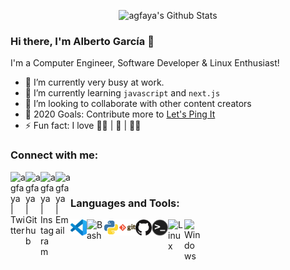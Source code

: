 [twitter]: https://www.twitter.com/agfaya_
[github]: https://www.github.com/agfaya
[instagram]: https://www.instagram.com/agfaya_
[gmail]: mailto:albertodelafaya@gmail.com

<p align="center">
  <img alt="agfaya's Github Stats" src="https://github-readme-stats.vercel.app/api?username=agfaya&show_icons=true&include_all_commits=true&hide_border=true" />
<!--  <img alt="profile pic" width="195px" src="https://avatars2.githubusercontent.com/u/26059688?s=460&u=d41b000a62eab50d000c3da604d151cec27bd850&v=4" />  -->
<!--  <img src="https://github-readme-stats.anuraghazra1.vercel.app/api/top-langs/?username=adi1090x&hide=ruby,perl&hide_border=true" />  -->
</p>

### Hi there, I'm Alberto García 👋

I'm a Computer Engineer, Software Developer & Linux Enthusiast!
- 🔭 I’m currently very busy at work.
- 🌱 I’m currently learning `javascript` and `next.js`
- 👯 I’m looking to collaborate with other content creators
- 🥅 2020 Goals: Contribute more to <a href="https://letspingit.com">Let's Ping It</a>
- ⚡ Fun fact: I love 🏋🏻 | 🐶 | 👨‍💻

### Connect with me:

[<img align="left" alt="agfaya | Twitter" width="24px" src="https://pics.freeicons.io/uploads/icons/png/3848290321556105338-512.png" />][twitter]
[<img align="left" alt="agfaya | Github" width="24px" src="https://pics.freeicons.io/uploads/icons/png/10412341841540553610-512.png" />][github]
[<img align="left" alt="agfaya | Instagram" width="24px" src="https://pics.freeicons.io/uploads/icons/png/2504645431599781003-512.png" />][instagram]
[<img align="left" alt="agfaya | Email" width="24px" src="https://pics.freeicons.io/uploads/icons/png/15743770351574338605-512.png" />][gmail]

<br />

### Languages and Tools:

[<img align="left" alt="Visual Studio Code" width="26px" src="https://raw.githubusercontent.com/github/explore/80688e429a7d4ef2fca1e82350fe8e3517d3494d/topics/visual-studio-code/visual-studio-code.png" />](https://www.google.com/search?&q=Visual+Studio+Code)
[<img align="left" alt="Bash" width="26px" src="https://raw.githubusercontent.com/odb/official-bash-logo/master/assets/Logos/Icons/SVG/128x128.svg" />](https://www.google.com/search?&q=Bash)
[<img align="left" alt="Python" width="26px" src="https://raw.githubusercontent.com/PKief/vscode-material-icon-theme/master/icons/python.svg" />](https://www.google.com/search?&q=Python)
[<img align="left" alt="Git" width="26px" src="https://raw.githubusercontent.com/github/explore/80688e429a7d4ef2fca1e82350fe8e3517d3494d/topics/git/git.png" />](https://www.google.com/search?&q=Git)
[<img align="left" alt="GitHub" width="26px" src="https://raw.githubusercontent.com/github/explore/78df643247d429f6cc873026c0622819ad797942/topics/github/github.png" />](https://www.google.com/search?&q=Github)
[<img align="left" alt="Terminal" width="26px" src="https://raw.githubusercontent.com/github/explore/80688e429a7d4ef2fca1e82350fe8e3517d3494d/topics/terminal/terminal.png" />](https://www.google.com/search?&q=command+line+interface)
[<img align="left" alt="Linux" width="26px" src="https://image.flaticon.com/icons/svg/226/226772.svg" />](https://www.google.com/search?&q=Linux)
[<img align="left" alt="Windows" width="26px" src="https://image.flaticon.com/icons/svg/882/882702.svg" />](https://www.google.com/search?&q=Windows)

<!--
**agfaya/agfaya** is a ✨ _special_ ✨ repository because its `README.md` (this file) appears on your GitHub profile.

Here are some ideas to get you started:

- 🔭 I’m currently working on ...
- 🌱 I’m currently learning ...
- 👯 I’m looking to collaborate on ...
- 🤔 I’m looking for help with ...
- 💬 Ask me about ...
- 📫 How to reach me: ...
- 😄 Pronouns: ...
- ⚡ Fun fact: ...
-->
